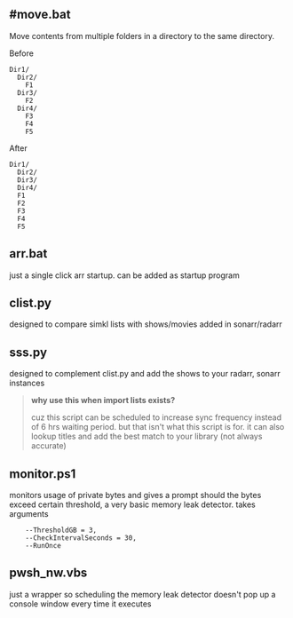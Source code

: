 ## #move.bat
Move contents from multiple folders in a directory to the same directory.

Before
```
Dir1/
  Dir2/
    F1
  Dir3/
    F2
  Dir4/
    F3
    F4
    F5
```
After
```
Dir1/
  Dir2/
  Dir3/
  Dir4/
  F1
  F2
  F3
  F4
  F5
```

## arr.bat
just a single click arr startup. can be added as startup program

## clist.py
designed to compare simkl lists with shows/movies added in sonarr/radarr

## sss.py
designed to complement clist.py and add the shows to your radarr, sonarr instances

> **why use this when import lists exists?**
>
> cuz this script can be scheduled to increase sync frequency instead of 6 hrs waiting period.
> but that isn't what this script is for. it can also lookup titles and add the best match to your library (not always accurate)


## monitor.ps1
monitors usage of private bytes and gives a prompt should the bytes exceed certain threshold, a very basic memory leak detector. takes arguments
```
    --ThresholdGB = 3,
    --CheckIntervalSeconds = 30,
    --RunOnce
```

## pwsh_nw.vbs
just a wrapper so scheduling the memory leak detector doesn't pop up a console window every time it executes
